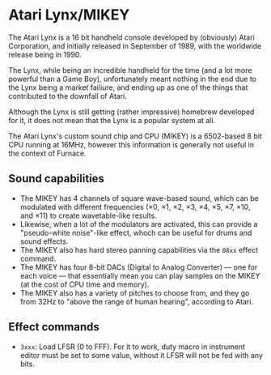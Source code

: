 # Atari Lynx/MIKEY

The Atari Lynx is a 16 bit handheld console developed by (obviously) Atari Corporation, and initially released in September of 1989, with the worldwide release being in 1990.

The Lynx, while being an incredible handheld for the time (and a lot more powerful than a Game Boy), unfortunately meant nothing in the end due to the Lynx being a market failiure, and ending up as one of the things that contributed to the downfall of Atari.

Although the Lynx is still getting (rather impressive) homebrew developed for it, it does not mean that the Lynx is a popular system at all.

The Atari Lynx's custom sound chip and CPU (MIKEY) is a 6502-based 8 bit CPU running at 16MHz, however this information is generally not useful in the context of Furnace.

## Sound capabilities

 - The MIKEY has 4 channels of square wave-based sound, which can be modulated with different frequencies (×0, ×1, ×2, ×3, ×4, ×5, ×7, ×10, and ×11) to create wavetable-like results.
 - Likewise, when a lot of the modulators are activated, this can provide a "pseudo-white noise"-like effect, whoch can be useful for drums and sound effects.
 - The MIKEY also has hard stereo panning capabilities via the `08xx` effect command.
 - The MIKEY has four 8-bit DACs (Digital to Analog Converter) — one for each voice — that essentially mean you can play samples on the MIKEY (at the cost of CPU time and memory).
 - The MIKEY also has a variety of pitches to choose from, and they go from 32Hz to "above the range of human hearing", according to Atari.

## Effect commands
 - `3xxx`: Load LFSR (0 to FFF). For it to work, duty macro in instrument editor must be set to some value, without it LFSR will not be fed with any bits.
